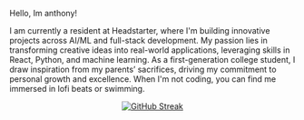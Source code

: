 Hello, Im anthony!

I am currently a resident at Headstarter, where I'm building innovative projects across AI/ML and full-stack development. My passion lies in transforming creative ideas into real-world applications, leveraging skills in React, Python, and machine learning. As a first-generation college student, I draw inspiration from my parents’ sacrifices, driving my commitment to personal growth and excellence. When I'm not coding, you can find me immersed in lofi beats or swimming.

<p align="center">
    <a href="https://git.io/streak-stats"><img src="https://streak-stats.demolab.com?user=anbguye&theme=tokyonight-duo&hide_border=true&date_format=n%2Fj%5B%2FY%5D" alt="GitHub Streak" /></a>
</p>
